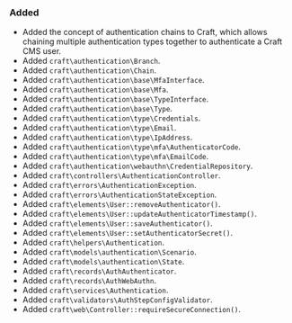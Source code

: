 ### Added
- Added the concept of authentication chains to Craft, which allows chaining multiple authentication types together to authenticate a Craft CMS user.
- Added `craft\authentication\Branch`.
- Added `craft\authentication\Chain`.
- Added `craft\authentication\base\MfaInterface`.
- Added `craft\authentication\base\Mfa`.
- Added `craft\authentication\base\TypeInterface`.
- Added `craft\authentication\base\Type`.
- Added `craft\authentication\type\Credentials`.
- Added `craft\authentication\type\Email`.
- Added `craft\authentication\type\IpAddress`.
- Added `craft\authentication\type\mfa\AuthenticatorCode`.
- Added `craft\authentication\type\mfa\EmailCode`.
- Added `craft\authentication\webauthn\CredentialRepository`.
- Added `craft\controllers\AuthenticationController`.
- Added `craft\errors\AuthenticationException`.
- Added `craft\errors\AuthenticationStateException`.
- Added `craft\elements\User::removeAuthenticator()`.
- Added `craft\elements\User::updateAuthenticatorTimestamp()`.
- Added `craft\elements\User::saveAuthenticator()`.
- Added `craft\elements\User::setAuthenticatorSecret()`.
- Added `craft\helpers\Authentication`.
- Added `craft\models\authentication\Scenario`.
- Added `craft\models\authentication\State`.
- Added `craft\records\AuthAuthenticator`.
- Added `craft\records\AuthWebAuthn`.
- Added `craft\services\Authentication`.
- Added `craft\validators\AuthStepConfigValidator`.
- Added `craft\web\Controller::requireSecureConnection()`.

